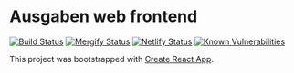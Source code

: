 # Ausgaben web frontend

[![Build Status](https://travis-ci.org/ausgaben/web.svg?branch=v5)](https://travis-ci.org/ausgaben/web)
[![Mergify Status](https://img.shields.io/endpoint.svg?url=https://dashboard.mergify.io/badges/ausgaben/web&style=flat)](https://mergify.io)
[![Netlify Status](https://api.netlify.com/api/v1/badges/da274156-eb7c-41d7-84d5-19c968e439f5/deploy-status)](https://app.netlify.com/sites/ausgaben/deploys)
[![Known Vulnerabilities](https://snyk.io/test/github/ausgaben/web/badge.svg)](https://snyk.io/test/github/ausgaben/web)

This project was bootstrapped with [Create React App](https://github.com/facebook/create-react-app).
